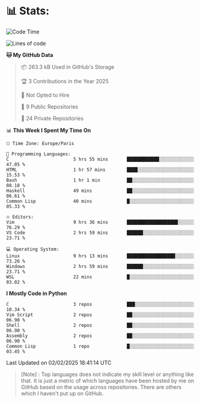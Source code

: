 

<h1>📊 Stats:</h1>

<!--START_SECTION:waka-->
![Code Time](http://img.shields.io/badge/Code%20Time-748%20hrs%201%20min-blue)

![Lines of code](https://img.shields.io/badge/From%20Hello%20World%20I%27ve%20Written-6.5%20million%20lines%20of%20code-blue)

**🐱 My GitHub Data** 

> 📦 263.3 kB Used in GitHub's Storage 
 > 
> 🏆 3 Contributions in the Year 2025
 > 
> 🚫 Not Opted to Hire
 > 
> 📜 9 Public Repositories 
 > 
> 🔑 24 Private Repositories 
 > 
📊 **This Week I Spent My Time On** 

```text
🕑︎ Time Zone: Europe/Paris

💬 Programming Languages: 
C                        5 hrs 55 mins       ████████████░░░░░░░░░░░░░   47.05 % 
HTML                     1 hr 57 mins        ████░░░░░░░░░░░░░░░░░░░░░   15.53 % 
Bash                     1 hr 1 min          ██░░░░░░░░░░░░░░░░░░░░░░░   08.18 % 
Haskell                  49 mins             ██░░░░░░░░░░░░░░░░░░░░░░░   06.61 % 
Common Lisp              40 mins             █░░░░░░░░░░░░░░░░░░░░░░░░   05.33 % 

🔥 Editors: 
Vim                      9 hrs 36 mins       ███████████████████░░░░░░   76.29 % 
VS Code                  2 hrs 59 mins       ██████░░░░░░░░░░░░░░░░░░░   23.71 % 

💻 Operating System: 
Linux                    9 hrs 13 mins       ██████████████████░░░░░░░   73.26 % 
Windows                  2 hrs 59 mins       ██████░░░░░░░░░░░░░░░░░░░   23.71 % 
WSL                      22 mins             █░░░░░░░░░░░░░░░░░░░░░░░░   03.02 % 
```

**I Mostly Code in Python** 

```text
C                        3 repos             ███░░░░░░░░░░░░░░░░░░░░░░   10.34 % 
Vim Script               2 repos             ██░░░░░░░░░░░░░░░░░░░░░░░   06.90 % 
Shell                    2 repos             ██░░░░░░░░░░░░░░░░░░░░░░░   06.90 % 
Assembly                 2 repos             ██░░░░░░░░░░░░░░░░░░░░░░░   06.90 % 
Common Lisp              1 repo              █░░░░░░░░░░░░░░░░░░░░░░░░   03.45 % 
```




 Last Updated on 02/02/2025 18:41:14 UTC
<!--END_SECTION:waka-->

 > [Note] : Top languages does not indicate my skill level or anything like that. It is just a metric of which languages have been hosted by me on GitHub based on the usage across repositories. There are others which I haven't put up on GitHub.</span>
